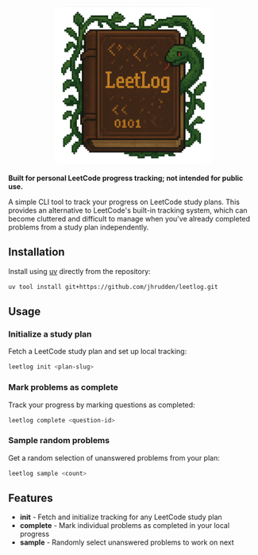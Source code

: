 <div align="center">
<img src="leetlog.png" alt="leetlog" height=320 />
</div>

**Built for personal LeetCode progress tracking; not intended for public use.**

A simple CLI tool to track your progress on LeetCode study plans. This provides an alternative to LeetCode's built-in tracking system, which can become cluttered and difficult to manage when you've already completed problems from a study plan independently.

## Installation

Install using [uv](https://github.com/astral-sh/uv) directly from the repository:

```bash
uv tool install git+https://github.com/jhrudden/leetlog.git
```

## Usage

### Initialize a study plan

Fetch a LeetCode study plan and set up local tracking:

```bash
leetlog init <plan-slug>
```

### Mark problems as complete

Track your progress by marking questions as completed:

```bash
leetlog complete <question-id>
```

### Sample random problems

Get a random selection of unanswered problems from your plan:

```bash
leetlog sample <count>
```

## Features

- **init** - Fetch and initialize tracking for any LeetCode study plan
- **complete** - Mark individual problems as completed in your local progress
- **sample** - Randomly select unanswered problems to work on next
